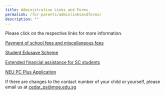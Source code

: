 ```yaml
---
title: Administrative Links and Forms
permalink: /for-parents/adminlinksandforms/
description: ""
---
```

Please click on the respective links for more information.  
  
[Payment of school fees and miscellaneous fees](https://www.moe.gov.sg/financial-matters/fees)  
  
[Student Edusave Scheme](https://www.moe.gov.sg/financial-matters/edusave-account)  
  
[Extended financial assistance for SC students](https://www.moe.gov.sg/financial-matters/financial-assistance) 
  
[NEU PC Plus Application](https://www.imda.gov.sg/neupc)

If there are changes to the contact number of your child or yourself, please email us at [cedar\_ps@moe.edu.sg](mailto:cedar_ps@moe.edu.sg)  